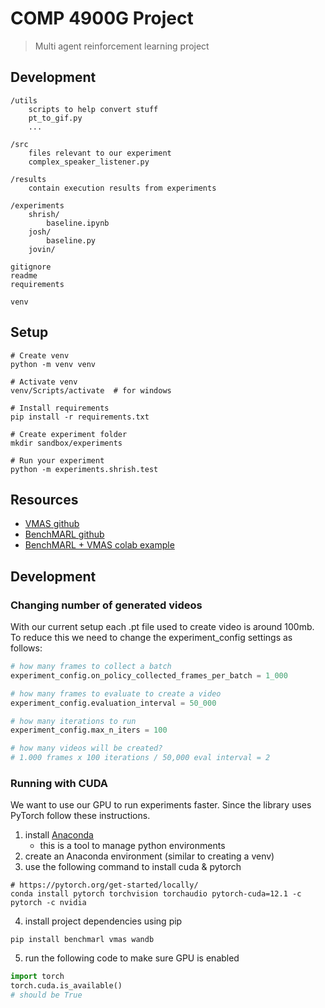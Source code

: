 # COMP 4900G Project
> Multi agent reinforcement learning project


## Development
```
/utils
    scripts to help convert stuff
    pt_to_gif.py
    ...

/src
    files relevant to our experiment
    complex_speaker_listener.py

/results
    contain execution results from experiments

/experiments
    shrish/
        baseline.ipynb
    josh/
        baseline.py
    jovin/

gitignore
readme
requirements

venv
```


## Setup
```shell
# Create venv
python -m venv venv

# Activate venv
venv/Scripts/activate  # for windows

# Install requirements
pip install -r requirements.txt

# Create experiment folder
mkdir sandbox/experiments

# Run your experiment
python -m experiments.shrish.test
```

## Resources
- [VMAS github](https://github.com/proroklab/VectorizedMultiAgentSimulator)
- [BenchMARL github](https://github.com/facebookresearch/BenchMARL)
- [BenchMARL + VMAS colab example](https://colab.research.google.com/github/facebookresearch/BenchMARL/blob/main/notebooks/run.ipynb#scrollTo=4f32b88e)


## Development

### Changing number of generated videos
With our current setup each .pt file used to create video is around 100mb. To reduce this we need to change the experiment_config settings as follows:
```py
# how many frames to collect a batch
experiment_config.on_policy_collected_frames_per_batch = 1_000

# how many frames to evaluate to create a video
experiment_config.evaluation_interval = 50_000

# how many iterations to run
experiment_config.max_n_iters = 100

# how many videos will be created?
# 1.000 frames x 100 iterations / 50,000 eval interval = 2
```

### Running with CUDA
We want to use our GPU to run experiments faster. Since the library uses PyTorch follow these instructions.
1. install [Anaconda](https://www.anaconda.com/download)
    - this is a tool to manage python environments
2. create an Anaconda environment (similar to creating a venv)
3. use the following command to install cuda & pytorch
```shell
# https://pytorch.org/get-started/locally/
conda install pytorch torchvision torchaudio pytorch-cuda=12.1 -c pytorch -c nvidia
```
4. install project dependencies using pip
```shell
pip install benchmarl vmas wandb
```
5. run the following code to make sure GPU is enabled
```py
import torch
torch.cuda.is_available()
# should be True
```
